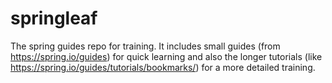 # springleaf
The spring guides repo for training. It includes small guides (from https://spring.io/guides) for quick learning and also the longer tutorials (like https://spring.io/guides/tutorials/bookmarks/)
for a more detailed training.